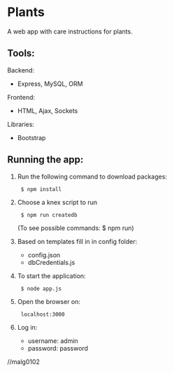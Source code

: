 # Plants

A web app with care instructions for plants.

## Tools:

Backend:

- Express, MySQL, ORM

Frontend:

- HTML, Ajax, Sockets

Libraries:

- Bootstrap

## Running the app:

1. Run the following command to download packages:

        $ npm install

2. Choose a knex script to run

        $ npm run createdb
    (To see possible commands: $ npm run)

3. Based on templates fill in in config folder:

    - config.json
    - dbCredentials.js

4. To start the application:

        $ node app.js

5. Open the browser on:

        localhost:3000

6. Log in:

    - username: admin
    - password: password

//malg0102